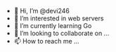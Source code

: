 - 👋 Hi, I’m @devi246
- 👀 I’m interested in web servers
- 🌱 I’m currently learning Go
- 💞️ I’m looking to collaborate on ...
- 📫 How to reach me ...

<!---
devi246/devi246 is a ✨ special ✨ repository because its `README.md` (this file) appears on your GitHub profile.
You can click the Preview link to take a look at your changes.
--->
